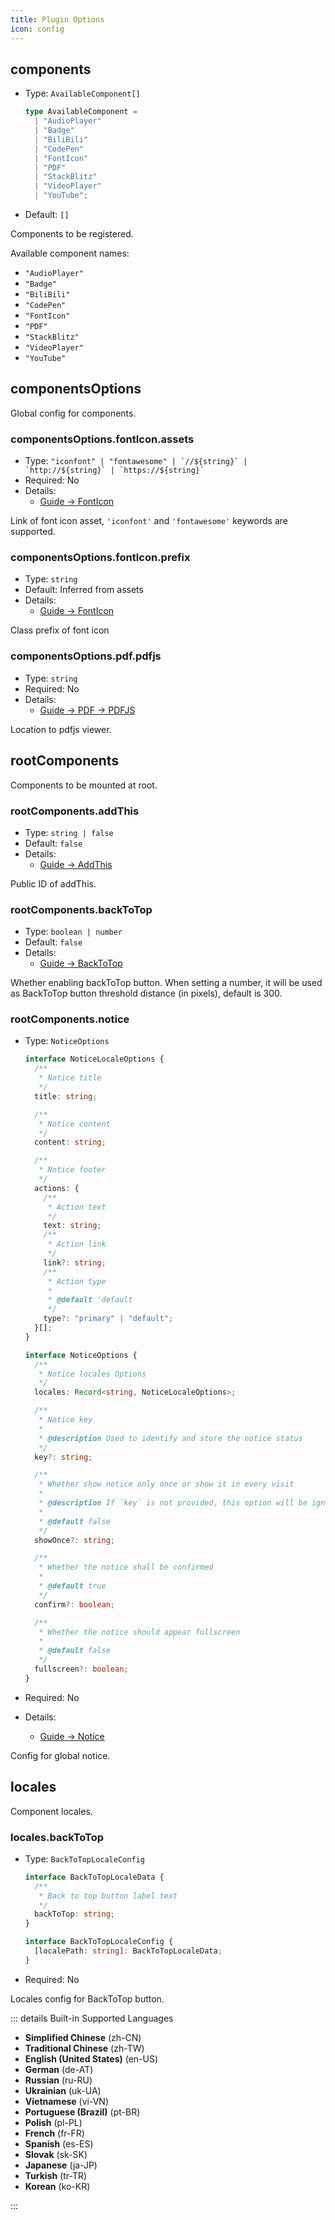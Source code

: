 ```yaml
---
title: Plugin Options
icon: config
---
```


## components

- Type: `AvailableComponent[]`

  ```ts
  type AvailableComponent =
    | "AudioPlayer"
    | "Badge"
    | "BiliBili"
    | "CodePen"
    | "FontIcon"
    | "PDF"
    | "StackBlitz"
    | "VideoPlayer"
    | "YouTube";
  ```

- Default: `[]`

Components to be registered.

Available component names:

- `"AudioPlayer"`
- `"Badge"`
- `"BiliBili"`
- `"CodePen"`
- `"FontIcon"`
- `"PDF"`
- `"StackBlitz"`
- `"VideoPlayer"`
- `"YouTube"`

## componentsOptions

Global config for components.

### componentsOptions.fontIcon.assets

- Type: `` "iconfont" | "fontawesome" | `//${string}` | `http://${string}` | `https://${string}`  ``
- Required: No
- Details:
  - [Guide → FontIcon](./guide/fonticon.md)

Link of font icon asset, `'iconfont'` and `'fontawesome'` keywords are supported.

### componentsOptions.fontIcon.prefix

- Type: `string`
- Default: Inferred from assets
- Details:
  - [Guide → FontIcon](./guide/fonticon.md)

Class prefix of font icon

### componentsOptions.pdf.pdfjs

- Type: `string`
- Required: No
- Details:
  - [Guide → PDF → PDFJS](./guide/pdf.md#pdfjs-viewer)

Location to pdfjs viewer.

## rootComponents

Components to be mounted at root.

### rootComponents.addThis

- Type: `string | false`
- Default: `false`
- Details:
  - [Guide → AddThis](./guide/addthis.md#usage)

Public ID of addThis.

### rootComponents.backToTop

- Type: `boolean | number`
- Default: `false`
- Details:
  - [Guide → BackToTop](./guide/backtotop.md)

Whether enabling backToTop button. When setting a number, it will be used as BackToTop button threshold distance (in pixels), default is 300.

### rootComponents.notice

- Type: `NoticeOptions`

  ```ts
  interface NoticeLocaleOptions {
    /**
     * Notice title
     */
    title: string;

    /**
     * Notice content
     */
    content: string;

    /**
     * Notice footer
     */
    actions: {
      /**
       * Action text
       */
      text: string;
      /**
       * Action link
       */
      link?: string;
      /**
       * Action type
       *
       * @default 'default
       */
      type?: "primary" | "default";
    }[];
  }

  interface NoticeOptions {
    /**
     * Notice locales Options
     */
    locales: Record<string, NoticeLocaleOptions>;

    /**
     * Notice key
     *
     * @description Used to identify and store the notice status
     */
    key?: string;

    /**
     * Whether show notice only once or show it in every visit
     *
     * @description If `key` is not provided, this option will be ignored
     *
     * @default false
     */
    showOnce?: string;

    /**
     * Whether the notice shall be confirmed
     *
     * @default true
     */
    confirm?: boolean;

    /**
     * Whether the notice should appear fullscreen
     *
     * @default false
     */
    fullscreen?: boolean;
  }
  ```

- Required: No
- Details:
  - [Guide → Notice](./guide/notice.md)

Config for global notice.

## locales

Component locales.

### locales.backToTop

- Type: `BackToTopLocaleConfig`

  ```ts
  interface BackToTopLocaleData {
    /**
     * Back to top button label text
     */
    backToTop: string;
  }

  interface BackToTopLocaleConfig {
    [localePath: string]: BackToTopLocaleData;
  }
  ```

- Required: No

Locales config for BackToTop button.

::: details Built-in Supported Languages

- **Simplified Chinese** (zh-CN)
- **Traditional Chinese** (zh-TW)
- **English (United States)** (en-US)
- **German** (de-AT)
- **Russian** (ru-RU)
- **Ukrainian** (uk-UA)
- **Vietnamese** (vi-VN)
- **Portuguese (Brazil)** (pt-BR)
- **Polish** (pl-PL)
- **French** (fr-FR)
- **Spanish** (es-ES)
- **Slovak** (sk-SK)
- **Japanese** (ja-JP)
- **Turkish** (tr-TR)
- **Korean** (ko-KR)

:::

